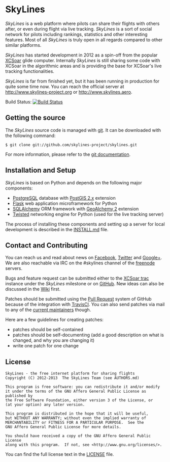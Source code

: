 # SkyLines

*SkyLines* is a web platform where pilots can share their flights with others
after, or even during flight via live tracking.  *SkyLines* is a sort of social
network for pilots including rankings, statistics and other interesting
features.  Most of all *SkyLines* is truly open in all regards compared to
other similar platforms.

*SkyLines* has started development in 2012 as a spin-off from the popular
[XCSoar](http://www.xcsoar.org/) glide computer. Internally *SkyLines* is still
sharing some code with XCSoar in the algorithmic areas and is providing the
base for XCSoar's live tracking functionalities.

*SkyLines* is far from finished yet, but it has been running in production for
quite some time now. You can reach the official server at
<http://www.skylines-project.org> or <http://www.skylines.aero>.

Build Status: [![Build Status](https://travis-ci.org/skylines-project/skylines.png?branch=master)](https://travis-ci.org/skylines-project/skylines)

## Getting the source

The *SkyLines* source code is managed with [git](http://www.git-scm.com/).
It can be downloaded with the following command:

    $ git clone git://github.com/skylines-project/skylines.git

For more information, please refer to the [git documentation](http://git-scm.com/documentation).

## Installation and Setup

*SkyLines* is based on Python and depends on the following major components:

* [PostgreSQL](http://www.postgresql.org/) database with
  [PostGIS 2.x](http://www.postgis.net/) extension
* [Flask](http://flask.pocoo.org/) web application microframework for Python
* [SQLAlchemy](http://www.sqlalchemy.org/) ORM framework with
  [GeoAlchemy 2](https://geoalchemy-2.readthedocs.org) extension
* [Twisted](http://twistedmatrix.com/) networking engine for Python (used for
  the live tracking server)

The process of installing these components and setting up a server for local
development is described in the [INSTALL.md](INSTALL.md) file.

## Contact and Contributing

You can reach us and read about news on
[Facebook](https://www.facebook.com/skylines.project),
[Twitter](https://twitter.com/skylinesproject) and
[Google+](https://plus.google.com/114462603028839635814). We are also reachable
via IRC on the #skylines channel of the [freenode](http://freenode.net/)
servers.

Bugs and feature request can be submitted either to the
[XCSoar trac](http://bugs.xcsoar.org) instance under the *SkyLines* milestone or on
[GitHub](https://github.com/skylines-project/skylines/issues). New ideas can
also be discussed in the
[Wiki](https://github.com/skylines-project/skylines/wiki) first.

Patches should be submitted using the
[Pull Request](https://github.com/skylines-project/skylines/pulls) system of
GitHub because of the integration with
[TravisCI](https://travis-ci.org/skylines-project/skylines). You can also send
patches via mail to any of the [current maintainers](AUTHORS.md) though.

Here are a few guidelines for creating patches:

- patches should be self-contained
- patches should be self-documenting
  (add a good description on what is changed, and why you are changing it)
- write one patch for one change

## License

    SkyLines - the free internet platform for sharing flights
    Copyright (C) 2012-2013  The SkyLines Team (see AUTHORS.md)

    This program is free software: you can redistribute it and/or modify
    it under the terms of the GNU Affero General Public License as published by
    the Free Software Foundation, either version 3 of the License, or
    (at your option) any later version.

    This program is distributed in the hope that it will be useful,
    but WITHOUT ANY WARRANTY; without even the implied warranty of
    MERCHANTABILITY or FITNESS FOR A PARTICULAR PURPOSE.  See the
    GNU Affero General Public License for more details.

    You should have received a copy of the GNU Affero General Public License
    along with this program.  If not, see <http://www.gnu.org/licenses/>.

You can find the full license text in the [LICENSE](LICENSE) file.
